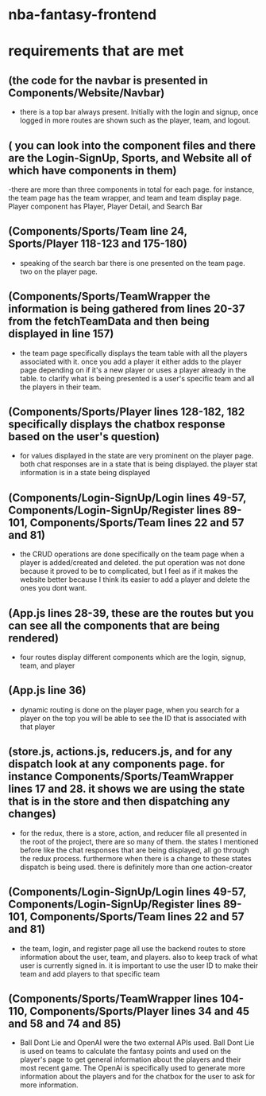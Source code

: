 # nba-fantasy-frontend

# requirements that are met

## (the code for the navbar is presented in Components/Website/Navbar)
- there is a top bar always present. Initially with the login and signup, once logged in more routes are shown such as the player, team, and logout. 

## ( you can look into the component files and there are the Login-SignUp, Sports, and Website all of which have components in them)
-there are more than three components in total for each page. for instance, the team page has the team wrapper, and team and team display page. Player component has Player, Player Detail, and Search Bar

## (Components/Sports/Team line 24, Sports/Player 118-123 and 175-180)
- speaking of the search bar there is one presented on the team page. two on the player page. 

## (Components/Sports/TeamWrapper the information is being gathered from lines 20-37 from the fetchTeamData and then being displayed in line 157)

- the team page specifically displays the team table with all the players associated with it. once you add a player it either adds to the player page depending on if it's a new player or uses a player already in the table. to clarify what is being presented is a user's specific team and all the players in their team.

## (Components/Sports/Player lines 128-182, 182 specifically displays the chatbox response based on the user's question)
- for values displayed in the state are very prominent on the player page. both chat responses are in a state that is being displayed. the player stat information is in a state being displayed 

## (Components/Login-SignUp/Login lines 49-57, Components/Login-SignUp/Register lines 89-101, Components/Sports/Team lines 22 and 57 and 81)
- the CRUD operations are done specifically on the team page when a player is added/created and deleted. the put operation was not done because it proved to be to complicated, but I feel as if it makes the website better because I think its easier to add a player and delete the ones you dont want. 

## (App.js lines 28-39, these are the routes but you can see all the components that are being rendered)
- four routes display different components which are the login, signup, team, and player

## (App.js line 36)
- dynamic routing is done on the player page, when you search for a player on the top you will be able to see the ID that is associated with that player

## (store.js, actions.js, reducers.js, and for any dispatch look at any components page. for instance Components/Sports/TeamWrapper lines 17 and 28. it shows we are using the state that is in the store and then dispatching any changes)
- for the redux, there is a store, action, and reducer file all presented in the root of the project, there are so many of them. the states I mentioned before like the chat responses that are being displayed, all go through the redux process. furthermore when there is a change to these states dispatch is being used. there is definitely more than one action-creator 

## (Components/Login-SignUp/Login lines 49-57, Components/Login-SignUp/Register lines 89-101, Components/Sports/Team lines 22 and 57 and 81)
- the team, login, and register page all use the backend routes to store information about the user, team, and players. also to keep track of what user is currently signed in. it is important to use the user ID to make their team and add players to that specific team

## (Components/Sports/TeamWrapper lines 104-110, Components/Sports/Player lines 34 and 45 and 58 and 74 and 85)
- Ball Dont Lie and OpenAI were the two external APIs used. Ball Dont Lie is used on teams to calculate the fantasy points and used on the player's page to get general information about the players and their most recent game. The OpenAi is specifically used to generate more information about the players and for the chatbox for the user to ask for more information. 
